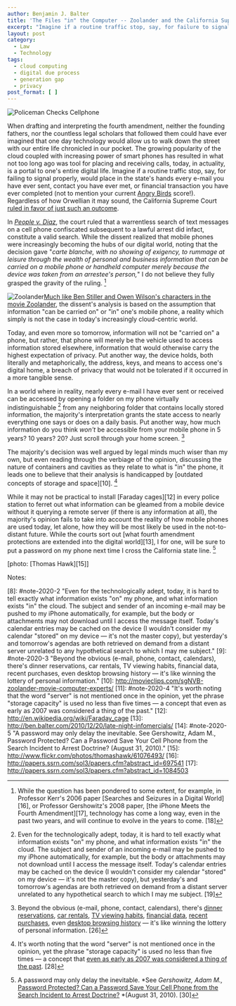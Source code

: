 ```yaml
---
author: Benjamin J. Balter
title: 'The Files "in" the Computer -- Zoolander and the California Supreme Court'
excerpt: "Imagine if a routine traffic stop, say, for failure to signal or wear a seat belt would place in the state's hands every e-mail you've ever sent, contact your ever met, or financial transaction your ever completed. The California Supreme Court ruled in favor of just that."
layout: post
category:
  - Law
  - Technology
tags:
  - cloud computing
  - digital due process
  - generation gap
  - privacy
post_format: [ ]
---
```

![Policeman Checks Cellphone][1]

When drafting and interpreting the fourth amendment, neither the founding fathers, nor the countless legal scholars that followed them could have ever imagined that one day technology would allow us to walk down the street with our entire life chronicled in our pocket. The growing popularity of the cloud coupled with increasing power of smart phones has resulted in what not too long ago was tool for placing and receiving calls, today, in actuality, is a portal to one's entire digital life. Imagine if a routine traffic stop, say, for failing to signal properly, would place in the state's hands every e-mail you have ever sent, contact you have ever met, or financial transaction you have ever completed (not to mention your current [Angry Birds][2] score!). Regardless of how Orwellian it may sound, the California Supreme Court [ruled in favor of just such an outcome][3].

In *[People v. Diaz][4]*, the court ruled that a warrentless search of text messages on a cell phone confiscated subsequent to a lawful arrest did infact, constitute a valid search. While the dissent realized that mobile phones were increasingly becoming the hubs of our digital world, noting that the decision gave "*carte blanche, with no showing of exigency, to rummage at leisure through the wealth of personal and business information that can be carried on a mobile phone or handheld computer merely because the device was taken from an arrestee's person,*" I do not believe they fully grasped the gravity of the ruling. [^1]

![][6][Much like Ben Stiller and Owen Wilson's characters in the movie Zoolander][7], the dissent's analysis is based on the assumption that information  "can be carried on" or "in" one's mobile phone, a reality which simply is not the case in today's increasingly cloud-centric world.

Today, and even more so tomorrow, information will not be "carried on" a phone, but rather, that phone will merely be the vehicle used to access information stored elsewhere, information that would otherwise carry the highest expectation of privacy. Put another way, the device holds, both literally and metaphorically, the address, keys, and means to access one's digital home, a breach of privacy that would not be tolerated if it occurred in a more tangible sense.

In a world where in reality, nearly every e-mail I have ever sent or received can be accessed by opening a folder on my phone virtually indistinguishable [^2] from any neighboring folder that contains locally stored information, the majority's interpretation grants the state access to nearly everything  one says or does on a daily basis. Put another way, how much information do you think *won't* be accessible from your mobile phone in 5 years? 10 years? 20? Just scroll through your home screen. [^3]

The majority's decision was well argued by legal minds much wiser than my own, but even reading through the verbiage of the opinion, discussing the nature of containers and cavities as they relate to what is "in" the phone, it leads one to believe that their analysis is handicapped by [outdated concepts of storage and space][10]. [^4]

While it may not be practical to install [Faraday cages][12] in every police station to ferret out what information can be gleamed from a mobile device without it querying a remote server (if there is any information at all), the majority's opinion fails to take into account the reality of how mobile phones are used today, let alone, how they will be most likely be used in the not-to-distant future. While the courts sort out [what fourth amendment protections are extended into the digital world][13], I for one, will be sure to put a password on my phone next time I cross the California state line. [^5]

[photo: [Thomas Hawk][15]]

Notes:

[^1]: While the question has been pondered to some extent, for example, in Professor Kerr's 2006 paper [Searches and Seizures in a Digital World][16], or Professor Gershowitz's 2008 paper, [the iPhone Meets the Fourth Amendment][17], technology has come a long way, even in the past two years, and will continue to evolve in the years to come. [18]
[^2]: Even for the technologically adept, today, it is hard to tell exactly what information exists "on" my phone, and what information exists "in" the cloud. The subject and sender of an incoming e-mail may be pushed to my iPhone automatically, for example, but the body or attachments may not download until I access the message itself. Today's calendar entries may be cached on the device (I wouldn't consider my calendar "stored" on my device — it's not the master copy), but yesterday's and tomorrow's agendas are both retrieved on demand from a distant server unrelated to any hypothetical search to which I may me subject. [19]
[^3]: Beyond the obvious (e-mail, phone, contact, calendars), there's [dinner reservations][20], [car rentals][21], [TV viewing habits][22], [financial data][23], [recent purchases][24], even [desktop browsing history][25] — it's like winning the lottery of personal information. [26]
[^4]: It's worth noting that the word "server" is not mentioned once in the opinion, yet the phrase "storage capacity" is used no less than five times — a concept that [even as early as 2007 was considered a thing of the past][27]. [28]
[^5]: A password may only delay the inevitable. *See *Gershowitz, Adam M.,* [Password Protected? Can a Password Save Your Cell Phone from the Search Incident to Arrest Doctrine?][29] *(August 31, 2010). [30]

 [1]: http://cdn.benbalter.com/wp-content/uploads/2011/01/policeman.jpg "Policeman Checks Cellphone"
 [2]: http://en.wikipedia.org/wiki/Angry_Birds
 [3]: http://arstechnica.com/tech-policy/news/2011/01/warrantless-cell-phone-search-gets-a-green-light-in-california.ars?comments=1#comments-bar
 [4]: http://www.courtinfo.ca.gov/opinions/documents/S166600.PDF
 [5]: #note-2020-1 "While the question has been pondered to some extent, for example, in Professor Kerr's 2006 paper Searches and Seizures in a Digital World, or Professor Gershowitz's 2008 paper, the iPhone Meets the Fourth Amendment, technology has come a long way, even in the past two years, and will continue to evolve in the years to come."
 [6]: http://cdn.benbalter.com/wp-content/uploads/2011/01/zoolander-300x188.jpg "Zoolander"
 [7]: http://www.youtube.com/watch?v=_m_PncKuDao&feature=related#t=1m16s
 [8]: #note-2020-2 "Even for the technologically adept, today, it is hard to tell exactly  what information exists "on" my phone, and what information exists "in"  the cloud. The subject and sender of an incoming e-mail may be pushed to  my iPhone automatically, for example, but the body or attachments may  not download until I access the message itself. Today's calendar entries  may be cached on the device (I wouldn't consider my calendar "stored"  on my device — it's not the master copy), but yesterday's and  tomorrow's agendas are both retrieved on demand from a distant server  unrelated to any hypothetical search to which I may me subject."
 [9]: #note-2020-3 "Beyond the obvious (e-mail, phone, contact, calendars), there's dinner reservations, car rentals, TV viewing habits, financial data, recent purchases, even desktop browsing history — it's like winning the lottery of personal information."
 [10]: http://movieclips.com/sgNVB-zoolander-movie-computer-experts/
 [11]: #note-2020-4 "It's worth noting that the word "server" is not mentioned once in the  opinion, yet the phrase "storage capacity" is used no less than five  times — a concept that even as early as 2007 was considered a thing of the past."
 [12]: http://en.wikipedia.org/wiki/Faraday_cage
 [13]: http://ben.balter.com/2010/12/20/late-night-infomercials/
 [14]: #note-2020-5 "A password may only delay the inevitable. See Gershowitz, Adam M., Password Protected? Can a Password Save Your Cell Phone from the Search Incident to Arrest Doctrine? (August 31, 2010)."
 [15]: http://www.flickr.com/photos/thomashawk/61076493/
 [16]: http://papers.ssrn.com/sol3/papers.cfm?abstract_id=697541
 [17]: http://papers.ssrn.com/sol3/papers.cfm?abstract_id=1084503
 
 
 [20]: http://itunes.apple.com/us/app/opentable/id296581815?mt=8
 [21]: http://www.zipcar.com/iphone/
 [22]: http://www.engadget.com/2010/11/15/comcast-xfinity-remote-app-for-iphone-ipad-launches-video-stre/
 [23]: http://www.mint.com/features/iphone/
 [24]: http://www.amazon.com/gp/feature.html?ie=UTF8&docId=1000291661
 [25]: http://www.mozilla.com/en-US/mobile/home/
 
 [27]: http://mashable.com/2007/05/14/yahoo-mail-unlimited/
 
 [29]: http://ssrn.com/abstract=1669403